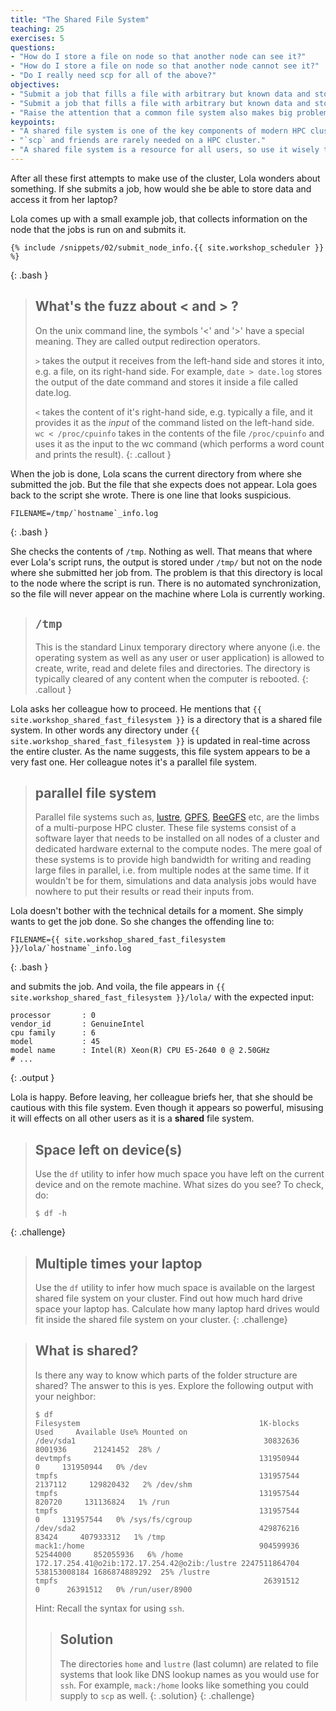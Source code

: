 ```yaml
---
title: "The Shared File System"
teaching: 25
exercises: 5
questions:
- "How do I store a file on node so that another node can see it?"
- "How do I store a file on node so that another node cannot see it?"
- "Do I really need scp for all of the above?"
objectives:
- "Submit a job that fills a file with arbitrary but known data and store it in the shared file system."
- "Submit a job that fills a file with arbitrary but known data and store it in the local file system of the execution host."
- "Raise the attention that a common file system also makes big problems common to all users very quickly."
keypoints:
- "A shared file system is one of the key components of modern HPC clusters."
- "`scp` and friends are rarely needed on a HPC cluster."
- "A shared file system is a resource for all users, so use it wisely to not affect others."
---
```


After all these first attempts to make use of the cluster, Lola wonders about something. If she submits a job, how would she be able to store data and access it from her laptop?

Lola comes up with a small example job, that collects information on the node that the jobs is run on and submits it.

~~~
{% include /snippets/02/submit_node_info.{{ site.workshop_scheduler }} %}
~~~
{: .bash }

> ## What's the fuzz about < and > ?
> 
> On the unix command line, the symbols '<' and '>' have a special meaning. They are called output redirection operators. 
>
> `>` takes the output it receives from the left-hand side and stores it into, e.g. a file, on its right-hand side. For example, `date > date.log` stores the output of the date command and stores it inside a file called date.log. 
> 
> `<` takes the content of it's right-hand side, e.g. typically a file, and it provides it as the *input* of the command listed on the left-hand side. `wc < /proc/cpuinfo` takes in the contents of the file `/proc/cpuinfo` and uses it as the input to the wc command (which performs a word count and prints the result).
{: .callout }

When the job is done, Lola scans the current directory from where she submitted the job. But the file that she expects does not appear. Lola goes back to the script she wrote. There is one line that looks suspicious.

~~~
FILENAME=/tmp/`hostname`_info.log
~~~
{: .bash }

She checks the contents of `/tmp`. Nothing as well. That means that where ever Lola's script runs, the output is stored under `/tmp/` but not on the node where she submitted her job from. The problem is that this directory is local to the node where the script is run. There is no automated synchronization, so the file will never appear on the machine where Lola is currently working.

> ## `/tmp`
> This is the standard Linux temporary directory where anyone (i.e. the operating system as well as any user or user application) is allowed to create, write, read and delete files and directories. The directory is typically cleared of any content when the computer is rebooted.
{: .callout }

Lola asks her colleague how to proceed. He mentions that `{{ site.workshop_shared_fast_filesystem }}` is a directory that is a shared file system. In other words any directory under `{{ site.workshop_shared_fast_filesystem }}` is updated in real-time across the entire cluster. As the name suggests, this file system appears to be a very fast one. Her colleague notes it's a parallel file system.

> ## parallel file system
>
> Parallel file systems such as, [lustre](http://lustre.org/), [GPFS](https://www.ibm.com/support/knowledgecenter/en/SSFKCN/gpfs_welcome.html), [BeeGFS](http://www.beegfs.com/content/) etc, are the limbs of a multi-purpose HPC cluster. These file systems consist of a software layer that needs to be installed on all nodes of a cluster and dedicated hardware external to the compute nodes. The mere goal of these systems is to provide high bandwidth for writing and reading large files in parallel, i.e. from multiple nodes at the same time. If it wouldn't be for them, simulations and data analysis jobs would have nowhere to put their results or read their inputs from.

Lola doesn't bother with the technical details for a moment. She simply wants to get the job done. So she changes the offending line to:

~~~
FILENAME={{ site.workshop_shared_fast_filesystem }}/lola/`hostname`_info.log
~~~
{: .bash }

and submits the job. And voila, the file appears in `{{ site.workshop_shared_fast_filesystem }}/lola/` with the expected input: 

~~~
processor       : 0
vendor_id       : GenuineIntel
cpu family      : 6
model           : 45
model name      : Intel(R) Xeon(R) CPU E5-2640 0 @ 2.50GHz
# ...
~~~
{: .output }

Lola is happy. Before leaving, her colleague briefs her, that she should be cautious with this file system. Even though it appears so powerful, misusing it will effects on all other users as it is a **shared** file system.

> ## Space left on device(s)
>
> Use the `df` utility to infer how much space you have left on the current device and on the remote machine. What sizes do you see?
> To check, do:
>
> ~~~~~
> $ df -h
> ~~~~~
{: .challenge}

> ## Multiple times your laptop
>
> Use the `df` utility to infer how much space is available on the largest shared file system on your cluster. Find out how much hard drive space your laptop has. Calculate how many laptop hard drives would fit inside the shared file system on your cluster.
{: .challenge}

> ## What is shared?
>
> Is there any way to know which parts of the folder structure are shared? The answer to this is yes. Explore the following output with your neighbor:
>
> ~~~~~
> $ df
> Filesystem                                        1K-blocks         Used     Available Use% Mounted on
> /dev/sda1                                          30832636      8001936      21241452  28% /
> devtmpfs                                          131950944            0     131950944   0% /dev
> tmpfs                                             131957544      2137112     129820432   2% /dev/shm
> tmpfs                                             131957544       820720     131136824   1% /run
> tmpfs                                             131957544            0     131957544   0% /sys/fs/cgroup
> /dev/sda2                                         429876216        83424     407933312   1% /tmp
> mack1:/home                                       904599936     52544000     852055936   6% /home
> 172.17.254.41@o2ib:172.17.254.42@o2ib:/lustre 2247511864704 538153008184 1686874889292  25% /lustre
> tmpfs                                              26391512            0      26391512   0% /run/user/8900
> ~~~~~
>
> Hint: Recall the syntax for using `ssh`.
>
> > ## Solution
> > The directories `home` and `lustre` (last column) are related to file systems that look like DNS lookup names as you would use for `ssh`. For example, `mack:/home` looks like something you could supply to `scp` as well.
> {: .solution}
{: .challenge}
